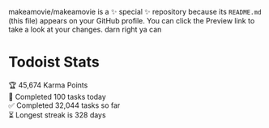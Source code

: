 makeamovie/makeamovie is a ✨ special ✨ repository because its `README.md` (this file) appears on your GitHub profile.
You can click the Preview link to take a look at your changes. darn right ya can

# Todoist Stats

<!-- TODO-IST:START -->
🏆  45,674 Karma Points           
🌸  Completed 100 tasks today           
✅  Completed 32,044 tasks so far           
⏳  Longest streak is 328 days
<!-- TODO-IST:END -->
